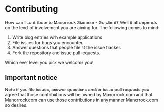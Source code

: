 # Contributing

How can I contribute to Manorrock Siamese - Go client? Well it all depends on the level of 
involvement you are aiming for. The following comes to mind:

1. Write blog entries with example applications
2. File issues for bugs you encounter.
3. Answer questions that people file at the issue tracker.
4. Fork the repository and issue pull requests.

Which ever level you pick we welcome you!

## Important notice

Note if you file issues, answer questions and/or issue pull requests you agree
that those contributions will be owned by Manorrock.com and that Manorrock.com 
can use those contributions in any manner Manorrock.com so desires.

